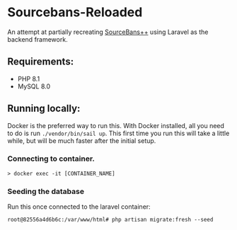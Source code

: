 # Sourcebans-Reloaded

An attempt at partially recreating [SourceBans++](https://github.com/sbpp/sourcebans-pp/) using Laravel as the backend framework. 

## Requirements:
- PHP 8.1
- MySQL 8.0

## Running locally:

Docker is the preferred way to run this. With Docker installed, all you need to do is run `./vendor/bin/sail up`. This first time you run this will take a little while, but will be much faster after the initial setup.

### Connecting to container.

```
> docker exec -it [CONTAINER_NAME]
```

### Seeding the database
Run this once connected to the laravel container:
```
root@82556a4d6b6c:/var/www/html# php artisan migrate:fresh --seed
```